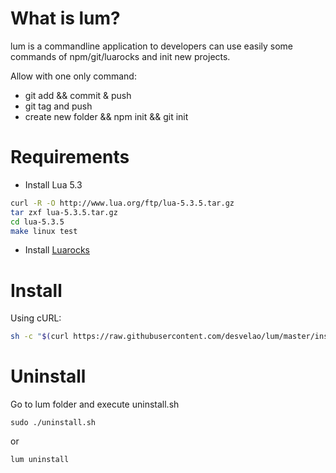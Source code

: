 # What is lum?
lum is a commandline application to developers can use easily some commands of npm/git/luarocks and init new projects.

Allow with one only command:
- git add && commit & push
- git tag and push
- create new folder && npm init && git init
# Requirements
- Install Lua 5.3

```bash
curl -R -O http://www.lua.org/ftp/lua-5.3.5.tar.gz
tar zxf lua-5.3.5.tar.gz
cd lua-5.3.5
make linux test
```

- Install [Luarocks](https://luarocks.org/#quick-start)

# Install

Using cURL:
```bash
sh -c "$(curl https://raw.githubusercontent.com/desvelao/lum/master/install.sh)" 
```

# Uninstall
Go to lum folder and execute uninstall.sh

```
sudo ./uninstall.sh
```

or

```bash
lum uninstall
```